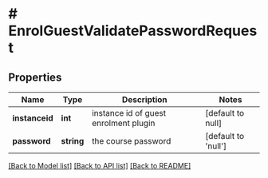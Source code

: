 # # EnrolGuestValidatePasswordRequest

## Properties

Name | Type | Description | Notes
------------ | ------------- | ------------- | -------------
**instanceid** | **int** | instance id of guest enrolment plugin | [default to null]
**password** | **string** | the course password | [default to 'null']

[[Back to Model list]](../../README.md#models) [[Back to API list]](../../README.md#endpoints) [[Back to README]](../../README.md)
